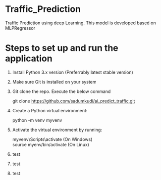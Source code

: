 # Traffic_Prediction

Traffic Prediction using deep Learning. This model is developed based on MLPRegressor


# Steps to set up and run the application

1. Install Python 3.x version (Preferrably latest stable version)
2. Make sure Git is installed on your system
3. Git clone the repo. Execute the below command
   
    git clone https://github.com/sadumkudi/ai_predict_traffic.git
5. Create a Python virtual environment:

   python -m venv myvenv 
7. Activate the virtual environment by running:
   
    myvenv\Scripts\activate (On Windows)  
    source myenv/bin/activate (On Linux)
9. test
10. test
11. test
   
    

   





